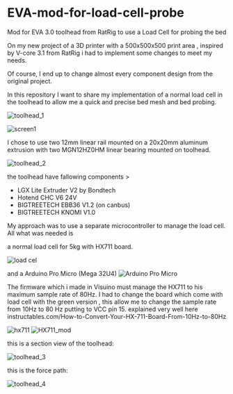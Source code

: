 # EVA-mod-for-load-cell-probe

Mod for EVA 3.0  toolhead from RatRig to use a Load Cell for probing the bed

On my new project of a 3D printer with a 500x500x500 print area , inspired by V-core 3.1 from RatRig i had to implement some changes to meet my needs. 

Of course, I end up to change almost every component design from the original project.  

In this repository I want to share my implementation of a normal load cell in the toolhead to allow me a quick and precise bed mesh and bed probing. 


![toolhead_1](https://github.com/jesyblue/EVA-mod-for-load-cel-probe/assets/40912320/9e7450ed-edba-4923-81b9-e1f34408e90d)

![screen1](https://github.com/jesyblue/EVA-mod-for-load-cel-probe/assets/40912320/1eb21f12-e5cd-47b3-97a4-c4f1d3305c2d)


I chose to use two 12mm linear rail mounted on a 20x20mm aluminum extrusion with two MGN12HZ0HM linear bearing mounted on toolhead. 

![toolhead_2](https://github.com/jesyblue/EVA-mod-for-load-cel-probe/assets/40912320/66fae493-ef00-4cc3-9d34-926b695ce393)

the toolhead have fallowing components >


- LGX Lite Extruder V2 by Bondtech
- Hotend CHC V6 24V
- BIGTREETECH EBB36 V1.2 (on canbus)
- BIGTREETECH KNOMI V1.0

My approach was to use a separate microcontroller to manage the load cell. All what was needed is 

a normal load cell for 5kg with HX711 board.    
 
![load cel](https://github.com/jesyblue/EVA-mod-for-load-cel-probe/assets/40912320/e22c20d9-a02f-4fc5-976a-c6e34dcd9f54)

and a Arduino Pro Micro (Mega 32U4)
![Arduino Pro Micro](https://github.com/jesyblue/EVA-mod-for-load-cel-probe/assets/40912320/9284fbd1-3b00-48d9-b687-73e08f919ee1)


The firmware which i made in Visuino must manage the HX711 to his maximum sample rate of 80Hz.  I had to change the board which come with load cell with the green version , this allow me to change the sample rate from 10Hz to 80 Hz putting to VCC pin 15. explained very well here instructables.com/How-to-Convert-Your-HX-711-Board-From-10Hz-to-80Hz

![hx711](https://github.com/jesyblue/EVA-mod-for-load-cel-probe/assets/40912320/2ce6e43c-9850-4dd6-b566-2bcc29c56904)
![HX711_mod](https://github.com/jesyblue/EVA-mod-for-load-cel-probe/assets/40912320/198999bb-2ecf-425c-b58a-e770c524d350)


this is a section view of the toolhead:

![toolhead_3](https://github.com/jesyblue/EVA-mod-for-load-cel-probe/assets/40912320/d9fa7ad1-7121-4a14-84ea-e07c951f3945)


this is the force path:

![toolhead_4](https://github.com/jesyblue/EVA-mod-for-load-cel-probe/assets/40912320/3ddb1d4e-8092-497f-951b-c366da8d01f5)



